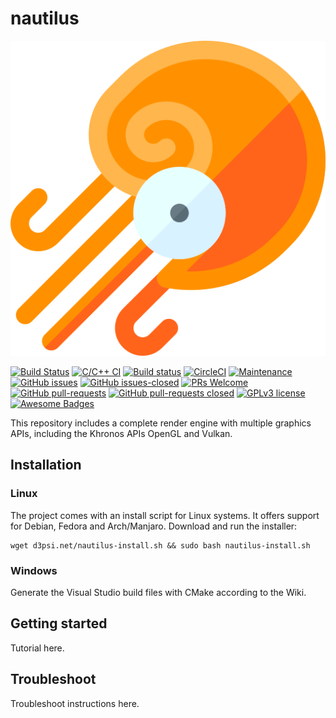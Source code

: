 # nautilus

![Nautilus Icon](https://github.com/D3PSI/nautilus/blob/master/res/images/icons/nautilus.png)

[![Build Status](https://travis-ci.com/D3PSI/nautilus.svg?branch=master)](https://travis-ci.com/D3PSI/nautilus)
[![C/C++ CI](https://github.com/D3PSI/nautilus/workflows/C/C++%20CI/badge.svg)](https://github.com/D3PSI/nautilus/actions?query=workflow%3A"C%2FC%2B%2B+CI")
[![Build status](https://ci.appveyor.com/api/projects/status/6cp2udvipkuchs42/branch/master?svg=true)](https://ci.appveyor.com/project/D3PSI/nautilus/branch/master)
[![CircleCI](https://circleci.com/gh/D3PSI/nautilus.svg?style=svg)](https://circleci.com/gh/D3PSI/nautilus)
[![Maintenance](https://img.shields.io/badge/Maintained%3F-yes-green.svg)](https://github.com/D3PSI/nautilus/graphs/commit-activity)
[![GitHub issues](https://img.shields.io/github/issues/D3PSI/nautilus.svg)](https://github.com/D3PSI/nautilus/issues/)
[![GitHub issues-closed](https://img.shields.io/github/issues-closed/D3PSI/nautilus.svg)](https://github.com/D3PSI/nautilus/issues?q=is%3Aissue+is%3Aclosed)
[![PRs Welcome](https://img.shields.io/badge/PRs-welcome-brightgreen.svg?style=flat-square)](https://github.com/D3PSI/nautilus/compare)
[![GitHub pull-requests](https://img.shields.io/github/issues-pr/D3PSI/nautilus.svg)](https://GitHub.com/D3PSI/nautilus/pull/)
[![GitHub pull-requests closed](https://img.shields.io/github/issues-pr-closed/D3PSI/nautilus.svg)](https://GitHub.com/D3PSI/nautilus/pull/)
[![GPLv3 license](https://img.shields.io/badge/License-GPLv3-blue.svg)](http://perso.crans.org/besson/LICENSE.html)
[![Awesome Badges](https://img.shields.io/badge/badges-awesome-green.svg)](https://github.com/D3PSI/nautilus)

This repository includes a complete render engine with multiple graphics APIs, including the Khronos APIs OpenGL and Vulkan.

## Installation

### Linux

The project comes with an install script for Linux systems. It offers support for Debian, Fedora and Arch/Manjaro. Download and run the installer:

    wget d3psi.net/nautilus-install.sh && sudo bash nautilus-install.sh

### Windows

Generate the Visual Studio build files with CMake according to the Wiki.

## Getting started

Tutorial here.

## Troubleshoot

Troubleshoot instructions here.
